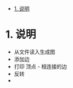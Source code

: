 
<!-- TOC -->

- [1. 说明](#1-说明)

<!-- /TOC -->


<a id="markdown-1-说明" name="1-说明"></a>
# 1. 说明

* 从文件读入生成图
* 添加边
* 打印 顶点 - 相连接的边
* 反转
* 